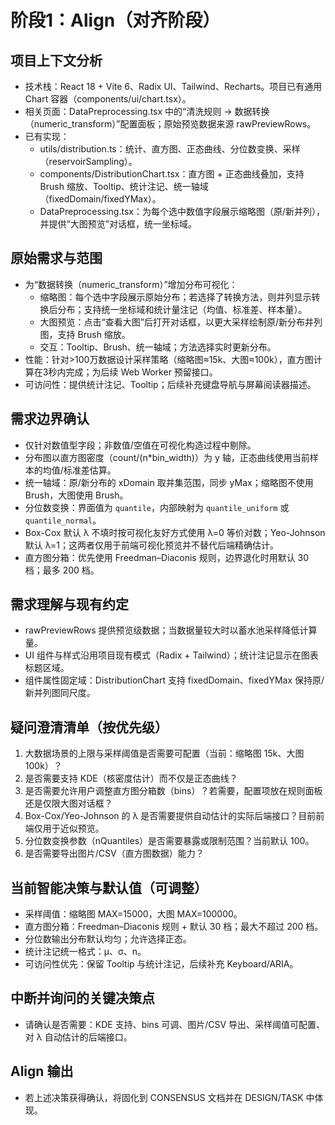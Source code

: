 # 阶段1：Align（对齐阶段）

## 项目上下文分析
- 技术栈：React 18 + Vite 6、Radix UI、Tailwind、Recharts。项目已有通用 Chart 容器（components/ui/chart.tsx）。
- 相关页面：DataPreprocessing.tsx 中的“清洗规则 → 数据转换（numeric_transform）”配置面板；原始预览数据来源 rawPreviewRows。
- 已有实现：
  - utils/distribution.ts：统计、直方图、正态曲线、分位数变换、采样（reservoirSampling）。
  - components/DistributionChart.tsx：直方图 + 正态曲线叠加，支持 Brush 缩放、Tooltip、统计注记、统一轴域（fixedDomain/fixedYMax）。
  - DataPreprocessing.tsx：为每个选中数值字段展示缩略图（原/新并列），并提供“大图预览”对话框，统一坐标域。

## 原始需求与范围
- 为“数据转换（numeric_transform）”增加分布可视化：
  - 缩略图：每个选中字段展示原始分布；若选择了转换方法，则并列显示转换后分布；支持统一坐标域和统计量注记（均值、标准差、样本量）。
  - 大图预览：点击“查看大图”后打开对话框，以更大采样绘制原/新分布并列图，支持 Brush 缩放。
  - 交互：Tooltip、Brush、统一轴域；方法选择实时更新分布。
- 性能：针对>100万数据设计采样策略（缩略图≈15k、大图≈100k），直方图计算在3秒内完成；为后续 Web Worker 预留接口。
- 可访问性：提供统计注记、Tooltip；后续补充键盘导航与屏幕阅读器描述。

## 需求边界确认
- 仅针对数值型字段；非数值/空值在可视化构造过程中剔除。
- 分布图以直方图密度（count/(n*bin_width)）为 y 轴，正态曲线使用当前样本的均值/标准差估算。
- 统一轴域：原/新分布的 xDomain 取并集范围，同步 yMax；缩略图不使用 Brush，大图使用 Brush。
- 分位数变换：界面值为 `quantile`，内部映射为 `quantile_uniform` 或 `quantile_normal`。
- Box-Cox 默认 λ 不填时按可视化友好方式使用 λ=0 等价对数；Yeo-Johnson 默认 λ=1；这两者仅用于前端可视化预览并不替代后端精确估计。
- 直方图分箱：优先使用 Freedman–Diaconis 规则，边界退化时用默认 30 档；最多 200 档。

## 需求理解与现有约定
- rawPreviewRows 提供预览级数据；当数据量较大时以蓄水池采样降低计算量。
- UI 组件与样式沿用项目现有模式（Radix + Tailwind）；统计注记显示在图表标题区域。
- 组件属性固定域：DistributionChart 支持 fixedDomain、fixedYMax 保持原/新并列图同尺度。

## 疑问澄清清单（按优先级）
1. 大数据场景的上限与采样阈值是否需要可配置（当前：缩略图 15k、大图 100k）？
2. 是否需要支持 KDE（核密度估计）而不仅是正态曲线？
3. 是否需要允许用户调整直方图分箱数（bins）？若需要，配置项放在规则面板还是仅限大图对话框？
4. Box-Cox/Yeo-Johnson 的 λ 是否需要提供自动估计的实际后端接口？目前前端仅用于近似预览。
5. 分位数变换参数（nQuantiles）是否需要暴露或限制范围？当前默认 100。
6. 是否需要导出图片/CSV（直方图数据）能力？

## 当前智能决策与默认值（可调整）
- 采样阈值：缩略图 MAX=15000，大图 MAX=100000。
- 直方图分箱：Freedman–Diaconis 规则 + 默认 30 档；最大不超过 200 档。
- 分位数输出分布默认均匀；允许选择正态。
- 统计注记统一格式：μ、σ、n。
- 可访问性优先：保留 Tooltip 与统计注记，后续补充 Keyboard/ARIA。

## 中断并询问的关键决策点
- 请确认是否需要：KDE 支持、bins 可调、图片/CSV 导出、采样阈值可配置、对 λ 自动估计的后端接口。

## Align 输出
- 若上述决策获得确认，将固化到 CONSENSUS 文档并在 DESIGN/TASK 中体现。